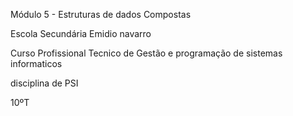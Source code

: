 Módulo 5 - Estruturas de dados Compostas

Escola Secundária Emidio navarro 

Curso Profissional Tecnico de Gestão e programação de sistemas informaticos 

disciplina de PSI

10ºT